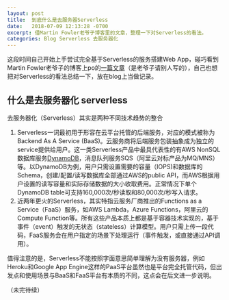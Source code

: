 ```yaml
---
layout: post
title:  到底什么是去服务器Serverless
date:   2018-07-09 12:13:28 -0700
excerpt: 借Martin Fowler老爷子博客里的文章，整理一下对Serverless的看法。
categories: Blog Serverless 去服务器化
---
```


这段时间自己开始上手尝试完全基于Serverless的服务搭建Web App，碰巧看到Martin Fowler老爷子的博客上po的[一篇文章](https://martinfowler.com/articles/serverless.html)（是老爷子请别人写的），自己也想把对Serverless的看法总结一下，放在blog上当做记录。

## 什么是去服务器化 serverless
去服务器化（Serverless）其实是两种不同技术趋势的整合
1. Serverless一词最初用于形容在云平台托管的后端服务，对应的模式被称为Backend As A Service (BaaS)。云服务商将后端服务包装抽象成为独立的service提供给用户。这一类Serverless产品中最具代表性的有AWS NonSQL数据库服务[DynamoDB](https://aws.amazon.com/cn/dynamodb/?nc1=h_ls)，消息队列服务SQS（阿里云对标产品为MQ/MNS）等。以DynamoDB为例，用户只需设置需要的容量（IOPS)和数据库的Schema，创建/配置/读写数据库全部通过AWS的public API，而AWS根据用户设置的读写容量和实际存储数据的大小收取费用。正常情况下单个DynamoDB table可支持160,000次/秒读取和80,000次/秒写入请求。
2. 近两年更火的Serverless，其实特指云服务厂商推出的Functions as a Service（FaaS）服务，如AWS Lambda，Azure Functions，阿里云的Compute Function等。所有这些产品本质上都是基于容器技术实现的，基于事件（event）触发的无状态（stateless）计算模型。用户只需上传一段代码，FaaS服务会在用户指定的场景下处理运行（事件触发，或直接通过API调用）。

值得注意的是，Serverless不能按照字面意思简单理解为没有服务器，例如Heroku和Google App Engine这样的PaaS平台虽然也是平台完全托管代码，但出发点和使用场景与BaaS和FaaS平台有本质的不同，这点会在后文进一步说明。

（未完待续）
